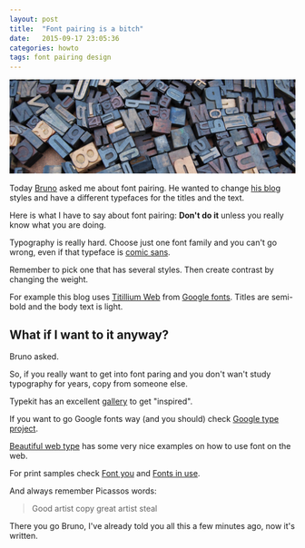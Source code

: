 ```yaml
---
layout: post
title:  "Font pairing is a bitch"
date:   2015-09-17 23:05:36
categories: howto
tags: font pairing design
---
```


![Set of type](/img/fontparing/fontparing.png)

Today [Bruno](https://twitter.com/abstractj) asked me about font pairing. He wanted to change [his blog](http://blog.abstractj.org/) styles and have a different typefaces for the titles and the text.

Here is what I have to say about font pairing: **Don't do it** unless you really know what you are doing.

Typography is really hard. Choose just one font family and you can't go wrong, even if that typeface is [comic sans](https://en.wikipedia.org/wiki/Comic_Sans).

Remember to pick one that has several styles. Then create contrast by changing the weight.

For example this blog uses [Titillium Web](https://www.google.com/fonts/specimen/Titillium+Web) from [Google fonts](https://www.google.com/fonts). Titles are semi-bold and the body text is light.

## What if I want to it anyway?

Bruno asked. 

So, if you really want to get into font paring and you don't wan't study typography for years, copy from someone else.

Typekit has an excellent [gallery](https://typekit.com/gallery) to get "inspired".

If you want to go Google fonts way (and you should) check [Google type project](http://femmebot.github.io/google-type/).

[Beautiful web type](http://hellohappy.org/beautiful-web-type/) has some very nice examples on how to use font on the web.

For print samples check [Font you](http://ifontyou.com/) and [Fonts in use](http://fontsinuse.com/).

And always remember Picassos words:

>Good artist copy great artist steal

There you go Bruno, I've already told you all this a few minutes ago, now it's written.
